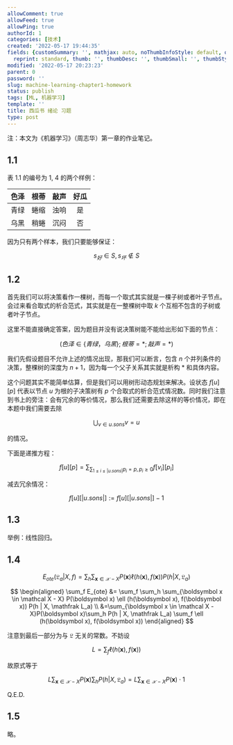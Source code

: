 ```yaml
---
allowComment: true
allowFeed: true
allowPing: true
authorId: 1
categories: [技术]
created: '2022-05-17 19:44:35'
fields: {customSummary: '', mathjax: auto, noThumbInfoStyle: default, outdatedNotice: 'no',
  reprint: standard, thumb: '', thumbDesc: '', thumbSmall: '', thumbStyle: default}
modified: '2022-05-17 20:23:23'
parent: 0
password: ''
slug: machine-learning-chapter1-homework
status: publish
tags: [ML, 机器学习]
template: ''
title: 西瓜书 绪论 习题
type: post
---
```

注：本文为《机器学习》（周志华）第一章的作业笔记。

## 1.1

表 1.1 的编号为 1, 4 的两个样例：

| 色泽  | 根蒂  | 敲声  | 好瓜  |
| :---: | :--: | :---: | :---: |
| 青绿  | 蜷缩  | 浊响  |  是   |
| 乌黑  | 稍蜷  | 沉闷  |  否   |

因为只有两个样本，我们只要能够保证：

$$
	s_好 \in S, s_坏 \notin S
$$

## 1.2

首先我们可以将决策看作一棵树，而每一个取式其实就是一棵子树或者叶子节点。会过来看合取式的析合范式，其实就是在一整棵树中取 $k$ 个互相不包含的子树或者叶子节点。

这里不能直接确定答案，因为题目并没有说决策树能不能给出形如下面的节点：

$$
	(色泽\in\{青绿，乌黑\}; 根蒂=*; 敲声=*)
$$

我们先假设题目不允许上述的情况出现，那我们可以断言，包含 $n$ 个并列条件的决策，整棵树的深度为 $n + 1$，因为每一个父子关系其实就是析构 $*$ 和具体内容。

这个问题其实不能简单估算，但是我们可以用树形动态规划来解决。设状态 $f[u][p]$ 代表以节点 $u$ 为根的子决策树有 $p$ 个合取式的析合范式情况数。同时我们注意到书上的旁注：会有冗余的等价情况，那么我们还需要去除这样的等价情况，即在本题中我们需要去除

$$
	\bigcup_{v \in u.sons} v = u
$$

的情况。

下面是递推方程：

$$
	f[u][p] = \sum_{\sum_{1 \leq i \leq |u.sons|} p_i = p, p_i \geq 0} f[v_i][p_i]
$$

减去冗余情况：

$$
	f[u][|u.sons|] := f[u][|u.sons|] - 1
$$

## 1.3

举例：线性回归。

## 1.4

$$
	E_{ote} (\mathfrak L_a | X, f) = \sum_h \sum_{\boldsymbol x \in \mathcal X - X} P(\boldsymbol x) \ell (h(\boldsymbol x), f(\boldsymbol x)) P(h | X, \mathfrak L_a)
$$

$$
	\begin{aligned}
		\sum_f E_{ote} &= \sum_f \sum_h \sum_{\boldsymbol x \in \mathcal X - X} P(\boldsymbol x) \ell (h(\boldsymbol x), f(\boldsymbol x)) P(h | X, \mathfrak L_a) \\ 
		&=\sum_{\boldsymbol x \in \mathcal X - X}P(\boldsymbol x)\sum_h P(h | X, \mathfrak L_a) \sum_f \ell (h(\boldsymbol x), f(\boldsymbol x))
	\end{aligned}
$$

注意到最后一部分为与 $\mathfrak L$ 无关的常数。不妨设

$$
	L = \sum_f \ell (h(\boldsymbol x), f(\boldsymbol x))
$$

故原式等于

$$
	L\sum_{\boldsymbol x \in \mathcal X - X}P(\boldsymbol x)\sum_h P(h | X, \mathfrak L_a) = L\sum_{\boldsymbol x \in \mathcal X - X}P(\boldsymbol x) \cdot 1
$$

Q.E.D.

## 1.5

略。
